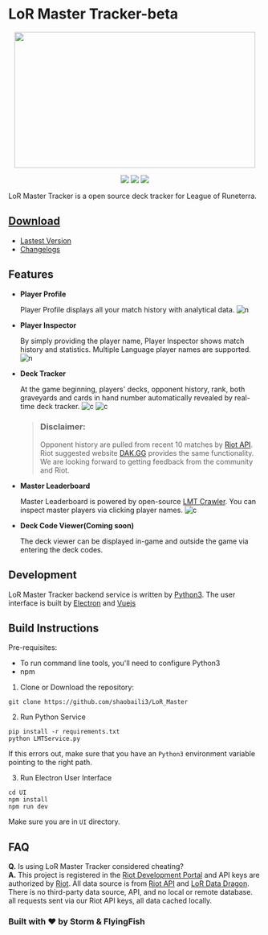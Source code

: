 
# LoR Master Tracker-beta

<p align="center">
<img src="Preview/logo2.jpg"width="480" height="270"/>
</p>

<p align="center">
    <a href="https://github.com/shaobaili3/lor_master/releases"><img src="https://img.shields.io/github/v/release/shaobaili3/lor_master?include_prereleases"/></a>
    <a href="https://www.python.org/downloads/"><img src="https://img.shields.io/badge/language-Python-<COLOR>.svg"/></a>
    <a href="https://github.com/shaobaili3/LoR_Master/blob/master/LICENSE"><img src="https://img.shields.io/github/license/mashape/apistatus.svg"/></a>

</p>

LoR Master Tracker is a open source deck tracker for League of Runeterra.

## [Download](https://lormaster.com/)
* [Lastest Version](https://github.com/shaobaili3/LoR_Master/releases/latest)
* [Changelogs](https://github.com/shaobaili3/lor_master/releases)

## Features

* **Player Profile**

    Player Profile displays all your match history with analytical data.
![n](Preview/profile.png)

* **Player Inspector**

    By simply providing the player name, Player Inspector shows match history and statistics. Multiple Language player names are supported.
![n](Preview/inspect.png)

* **Deck Tracker**

    At the game beginning, players' decks, opponent history, rank, both graveyards and cards in hand number automatically revealed by real-time deck tracker.
![c](Preview/tracker2.png)
![c](Preview/tracker.png)   
    > ### Disclaimer:
    > Opponent history are pulled from recent 10 matches by [Riot API](https://developer.riotgames.com/apis). Riot suggested website [DAK.GG](https://dak.gg/lor) provides the same functionality. We are looking forward to getting feedback from the community and Riot.

* **Master Leaderboard**

    Master Leaderboard is powered by open-source [LMT Crawler](https://github.com/LoR-Master-Tracker/LoR-Player-Crawler). You can inspect master players via clicking player names.
![c](Preview/leaderboard.png)

* **Deck Code Viewer(Coming soon)**

    The deck viewer can be displayed in-game and outside the game via entering the deck codes.


## Development

LoR Master Tracker backend service is written by [Python3](https://www.python.org). The user interface is built by [Electron](https://www.electronjs.org/) and [Vuejs](https://github.com/vuejs/vue)

## Build Instructions

Pre-requisites:

* To run command line tools, you'll need to configure Python3
* npm

1. Clone or Download the repository:

  ```shell
  git clone https://github.com/shaobaili3/LoR_Master
  ```

2. Run Python Service

  ```shell
  pip install -r requirements.txt
  python LMTService.py
  ```

  If this errors out, make sure that you have an `Python3` environment
  variable pointing to the right path.

3. Run Electron User Interface

  ```shell
  cd UI
  npm install
  npm run dev
  ```

  Make sure you are in `UI` directory.

## FAQ

**Q.** Is using LoR Master Tracker considered cheating?  
**A.** This project is registered in the [Riot Development Portal](https://developer.riotgames.com/) and API keys are authorized by [Riot](https://www.riotgames.com/en). All data source is from [Riot API](https://developer.riotgames.com/apis) and [LoR Data Dragon](https://developer.riotgames.com/docs/lor). There is no third-party data source, API, and no local or remote database. all requests sent via our Riot API keys, all data cached locally.

### Built with ❤ by Storm & FlyingFish
